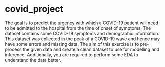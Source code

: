 # covid_project

The goal is to predict the urgency with which a COVID-19 patient will need to be admitted to the hospital from the time of onset of symptoms. The dataset contains some COVID-19 symptoms and demographic information.  This dataset was collected in the peak of a COVID-19 wave and hence may have some errors and missing data. The aim of this exercise is to pre-process the given data and create a clean dataset to use for modelling and inference. Additionally, you are required to perform some EDA to understand the data better. 
